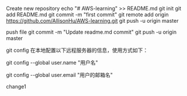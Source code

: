 Create new repository
echo "# AWS-learning" >> README.md
git init
git add README.md
git commit -m "first commit"
git remote add origin https://github.com/AllisonHu/AWS-learning.git
git push -u origin master

push file
git commit -m "Update readme.md commit"
git push -u origin master

git config 在本地配置以下远程服务器的信息，使用方式如下：

git config --global user.name "用户名"

git config --global user.email "用户的邮箱名"

change1